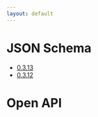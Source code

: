 ```yaml
---
layout: default
---
```


# JSON Schema
<ul>


<li><a href="jsonschema/v0.3.13.json">0.3.13</a></li>

<li><a href="jsonschema/v0.3.12.json">0.3.12</a></li>

</ul>

# Open API
<ul>
</ul>
